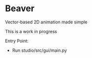 # Beaver
Vector-based 2D animation made simple

This is a work in progress 

Entry Point:
- Run studio/src/gui/main.py

